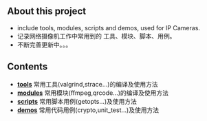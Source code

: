 
## About this project
* include tools, modules, scripts and demos, used for IP Cameras.  
* 记录网络摄像机工作中常用到的 工具、模块、脚本、用例。  
* 不断完善更新中。。。

## Contents
* **[tools](./tools)** 常用工具(valgrind,strace...)的编译及使用方法  
* **[modules](./modules)** 常用模块(ffmpeg,qrcode...)的编译及使用方法  
* **[scripts](./scripts)** 常用脚本用例(getopts...)及使用方法  
* **[demos](./demos)** 常用代码用例(crypto,unit_test...)及使用方法  

